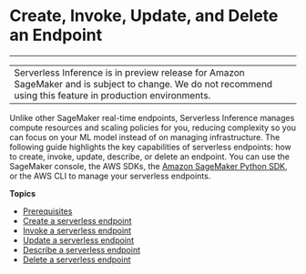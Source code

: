 # Create, Invoke, Update, and Delete an Endpoint<a name="serverless-endpoints-create-invoke-update-delete"></a>


****  

|  | 
| --- |
| Serverless Inference is in preview release for Amazon SageMaker and is subject to change\. We do not recommend using this feature in production environments\. | 

Unlike other SageMaker real\-time endpoints, Serverless Inference manages compute resources and scaling policies for you, reducing complexity so you can focus on your ML model instead of on managing infrastructure\. The following guide highlights the key capabilities of serverless endpoints: how to create, invoke, update, describe, or delete an endpoint\. You can use the SageMaker console, the AWS SDKs, the [Amazon SageMaker Python SDK](https://sagemaker.readthedocs.io/en/stable/), or the AWS CLI to manage your serverless endpoints\.

**Topics**
+ [Prerequisites](serverless-endpoints-prerequisites.md)
+ [Create a serverless endpoint](serverless-endpoints-create.md)
+ [Invoke a serverless endpoint](serverless-endpoints-invoke.md)
+ [Update a serverless endpoint](serverless-endpoints-update.md)
+ [Describe a serverless endpoint](serverless-endpoints-describe.md)
+ [Delete a serverless endpoint](serverless-endpoints-delete.md)